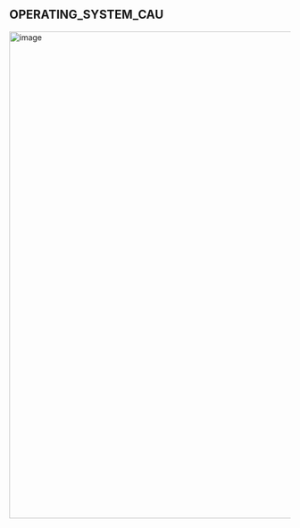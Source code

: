 ## OPERATING_SYSTEM_CAU ##
<img width="872" alt="image" src="https://github.com/minseok128/Operating_System/assets/27052038/dbe9bd59-02c3-4c57-b519-afabceab650f">
